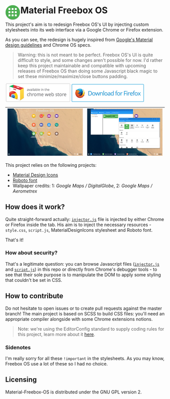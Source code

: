 # <img src="/data/img/icon-48x48.png" align="left" /> Material Freebox OS

This project's aim is to redesign Freebox OS's UI by injecting custom stylesheets into its web interface via a Google Chrome
or Firefox extension.

As you can see, the redesign is hugely inspired from [Google's Material design guidelines](http://www.google.com/design/spec/material-design/introduction.html)
and Chrome OS specs.

> Warning: this is not meant to be perfect. Freebox OS's UI is quite difficult to style, and some changes aren't possible for now.
I'd rather keep this project maintainable and compatible with upcoming releases of Freebox OS than doing some Javascript black
magic to set these minimize/maximize/close buttons padding.

[![Download on Chrome Web Store](doc/download-chrome-web-store.png)](https://chrome.google.com/webstore/detail/material-freebox-os/lhdfonhgkclaigpfmclbahllambeednh)
[![Download for Firefox](doc/download-firefox.png)](https://addons.mozilla.org/fr/firefox/addon/material-freeboxos/)

| ![Material-Freebox-OS](doc/screenshot1.png)  | ![Material-Freebox-OS](doc/screenshot2.png) |
|:--------------------------------------------:|:-------------------------------------------:|

This project relies on the following projects:

* [Material Design Icons](https://materialdesignicons.com)
* [Roboto font](https://www.google.com/fonts/specimen/Roboto)
* Wallpaper credits: 1: *Google Maps / DigitalGlobe*, 2: *Google Maps / Aerometrex*

## How does it work?
Quite straight-forward actually: [`injector.js`](data/js/injector.js) file is injected by either Chrome or Firefox inside the tab.
 His aim is to inject the necessary resources - `style.css`, `script.js`, MaterialDesignIcons stylesheet and Roboto font.

That's it!

### How about security?
That's a legitimate question: you can browse Javascript files ([`injector.js`](data/js/injector.js) and [`script.js`](data/js/script.js))
 in this repo or directly from Chrome's debugger tools - to see that their sole purpose is to manipulate the DOM to apply
 some styling that couldn't be set in CSS.

## How to contribute
Do not hesitate to open issues or to create pull requests against the master branch!
The main project is based on SCSS to build CSS files: you'll need an appropriate compiler alongside with some Chrome extensions notions.

> Note: we're using the EditorConfig standard to supply coding rules for this project, learn more about it [here](http://editorconfig.org/).

### Sidenotes
I'm really sorry for all these `!important` in the stylesheets. As you may know, Freebox OS use a lot of these so I had no choice.

## Licensing
Material-Freebox-OS is distributed under the GNU GPL version 2.
